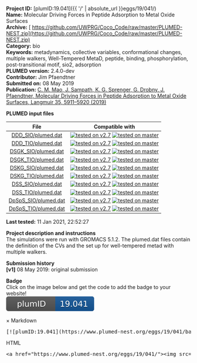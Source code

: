 **Project ID:** [plumID:19.041]({{ '/' | absolute_url }}eggs/19/041/)  
**Name:**  Molecular Driving Forces in Peptide Adsorption to Metal Oxide Surfaces  
**Archive:** [ https://github.com/UWPRG/Coco_Code/raw/master/PLUMED-NEST.zip](https://github.com/UWPRG/Coco_Code/raw/master/PLUMED-NEST.zip)  
**Category:**  bio  
**Keywords:**  metadynamics, collective variables, conformational changes, multiple walkers, Well-Tempered MetaD, peptide, binding, phosphorylation, post-transitional motif, sio2, adsorption  
**PLUMED version:**  2.4.0-dev  
**Contributor:**  Jim Pfaendtner  
**Submitted on:** 08 May 2019  
**Publication:** [C. M. Mao, J. Sampath, K. G. Sprenger, G. Drobny, J. Pfaendtner, Molecular Driving Forces in Peptide Adsorption to Metal Oxide Surfaces, Langmuir 35, 5911–5920 (2019)](http://dx.doi.org/10.1021/acs.langmuir.8b01392)  
  
**PLUMED input files**  
  
| File     | Compatible with |  
|:--------:|:--------:|  
| [DDD_SIO/plumed.dat](./data/DDD_SIO/plumed.dat.md) |  [![tested on v2.7](https://img.shields.io/badge/v2.7-passing-green.svg)](data/DDD_SIO/plumed.dat.plumed.stderr) [![tested on master](https://img.shields.io/badge/master-passing-green.svg)](data/DDD_SIO/plumed.dat.plumed_master.stderr) |  
| [DDD_TIO/plumed.dat](./data/DDD_TIO/plumed.dat.md) |  [![tested on v2.7](https://img.shields.io/badge/v2.7-passing-green.svg)](data/DDD_TIO/plumed.dat.plumed.stderr) [![tested on master](https://img.shields.io/badge/master-passing-green.svg)](data/DDD_TIO/plumed.dat.plumed_master.stderr) |  
| [DSGK_SIO/plumed.dat](./data/DSGK_SIO/plumed.dat.md) |  [![tested on v2.7](https://img.shields.io/badge/v2.7-passing-green.svg)](data/DSGK_SIO/plumed.dat.plumed.stderr) [![tested on master](https://img.shields.io/badge/master-passing-green.svg)](data/DSGK_SIO/plumed.dat.plumed_master.stderr) |  
| [DSGK_TIO/plumed.dat](./data/DSGK_TIO/plumed.dat.md) |  [![tested on v2.7](https://img.shields.io/badge/v2.7-passing-green.svg)](data/DSGK_TIO/plumed.dat.plumed.stderr) [![tested on master](https://img.shields.io/badge/master-passing-green.svg)](data/DSGK_TIO/plumed.dat.plumed_master.stderr) |  
| [DSKG_SIO/plumed.dat](./data/DSKG_SIO/plumed.dat.md) |  [![tested on v2.7](https://img.shields.io/badge/v2.7-passing-green.svg)](data/DSKG_SIO/plumed.dat.plumed.stderr) [![tested on master](https://img.shields.io/badge/master-passing-green.svg)](data/DSKG_SIO/plumed.dat.plumed_master.stderr) |  
| [DSKG_TIO/plumed.dat](./data/DSKG_TIO/plumed.dat.md) |  [![tested on v2.7](https://img.shields.io/badge/v2.7-passing-green.svg)](data/DSKG_TIO/plumed.dat.plumed.stderr) [![tested on master](https://img.shields.io/badge/master-passing-green.svg)](data/DSKG_TIO/plumed.dat.plumed_master.stderr) |  
| [DSS_SIO/plumed.dat](./data/DSS_SIO/plumed.dat.md) |  [![tested on v2.7](https://img.shields.io/badge/v2.7-passing-green.svg)](data/DSS_SIO/plumed.dat.plumed.stderr) [![tested on master](https://img.shields.io/badge/master-passing-green.svg)](data/DSS_SIO/plumed.dat.plumed_master.stderr) |  
| [DSS_TIO/plumed.dat](./data/DSS_TIO/plumed.dat.md) |  [![tested on v2.7](https://img.shields.io/badge/v2.7-passing-green.svg)](data/DSS_TIO/plumed.dat.plumed.stderr) [![tested on master](https://img.shields.io/badge/master-passing-green.svg)](data/DSS_TIO/plumed.dat.plumed_master.stderr) |  
| [DpSpS_SIO/plumed.dat](./data/DpSpS_SIO/plumed.dat.md) |  [![tested on v2.7](https://img.shields.io/badge/v2.7-passing-green.svg)](data/DpSpS_SIO/plumed.dat.plumed.stderr) [![tested on master](https://img.shields.io/badge/master-passing-green.svg)](data/DpSpS_SIO/plumed.dat.plumed_master.stderr) |  
| [DpSpS_TIO/plumed.dat](./data/DpSpS_TIO/plumed.dat.md) |  [![tested on v2.7](https://img.shields.io/badge/v2.7-passing-green.svg)](data/DpSpS_TIO/plumed.dat.plumed.stderr) [![tested on master](https://img.shields.io/badge/master-passing-green.svg)](data/DpSpS_TIO/plumed.dat.plumed_master.stderr) |  
  
**Last tested:**  11 Jan 2021, 22:52:27
  
**Project description and instructions**  
The simulations were run with GROMACS 5.1.2. The plumed.dat files contain the definition of the CVs and the set up for well-tempered metad with multiple walkers. 

  
**Submission history**  
**[v1]** 08 May 2019: original submission  
  
**Badge**  
Click on the image below and get the code to add the badge to your website!  
<img src="./badge.svg" alt="plumeDnest:19.041" id="myBtn" class="badge">
<div id="myModal" class="modal">
  <div class="modal-content">
    <span class="close">&times;</span>
    Markdown<pre>[![plumID:19.041](https://www.plumed-nest.org/eggs/19/041/badge.svg)](https://www.plumed-nest.org/eggs/19/041/)</pre>
    HTML<pre>&lt;a href="https://www.plumed-nest.org/eggs/19/041/"&gt;&lt;img src="https://www.plumed-nest.org/eggs/19/041/badge.svg" alt="plumID:19.041"&gt;&lt;/a&gt;</pre>
  </div>
</div>
